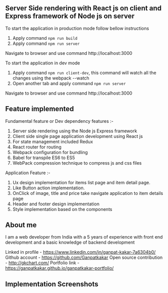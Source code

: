 Server Side rendering with React js on client and Express framework of Node js on server
-------

To start the application in production mode follow bellow instructions

1. Apply command `npm run build`
2. Apply command `npm run server`

Navigate to browser and use command http://localhost:3000


To start the application in dev mode

1. Apply command `npm run client-dev`, this command will watch all the changes using the webpack 
--watch
2. Open another tab and apply command `npm run server`

Navigate to browser and use command http://localhost:3000


Feature implemented
--------
Fundamental feature or Dev dependency features :-
1. Server side rendering using the Node js Express framework
2. Client side single page application development using React js
3. For state management included Redux
4. React router for routing
5. Webpack configuration for bundling
6. Babel for transpile ES6 to ES5
7. WebPack compression technique to compress js and css files


Application Feature :-
1. Ux design implementation for items list page and item detail page.
2. Like Button action implementation.
3. OnClick of image, title and price take navigate application to item details page
4. Header and footer design implementation
5. Style implementation based on the components

About me
-----
I am a web developer from India with a 5 years of experience with front end development and a 
basic knowledge of backend development

Linked in profile - https://www.linkedin.com/in/ganpat-kakar-7a6304b0/
Github account - https://github.com/Ganpatkakar
Open source contribution - http://gkchart.com/
Portfolio link - https://ganpatkakar.github.io/ganpatkakar-portfolio/


Implementation Screenshots
----
